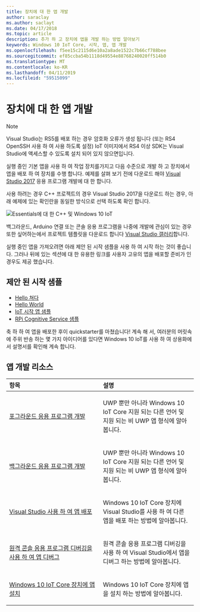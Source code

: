 ```yaml
---
title: 장치에 대 한 앱 개발
author: saraclay
ms.author: saclayt
ms.date: 04/17/2018
ms.topic: article
description: 추가 하 고 장치에 앱을 개발 하는 방법 알아보기
keywords: Windows 10 IoT Core, 시작, 앱, 앱 개발
ms.openlocfilehash: f5ee15c2115d6e10a2a8ade1522c7b66cf788bee
ms.sourcegitcommit: ef85ccba54b1118d49554e88768240020ff514b0
ms.translationtype: MT
ms.contentlocale: ko-KR
ms.lasthandoff: 04/11/2019
ms.locfileid: "59515099"
---
```

# <a name="develop-an-app-for-your-device"></a>장치에 대 한 앱 개발

> [!NOTE]
> Visual Studio는 RS5를 배포 하는 경우 암호화 오류가 생성 됩니다 (또는 RS4 OpenSSH 사용 하 여 사용 하도록 설정) IoT 이미지에서 RS4 이상 SDK는 Visual Studio에 액세스할 수 있도록 설치 되어 있지 않으면입니다.

실행 중인 기본 앱을 사용 하 여 작업 장치를가지고 다음 수준으로 개발 하 고 장치에서 앱을 배포 하 여 장치를 수행 합니다. 예제를 살펴 보기 전에 다운로드 해야 [Visual Studio 2017](https://www.visualstudio.com/downloads/) 응용 프로그램 개발에 대 한 합니다.

사용 하려는 경우 C++ 프로젝트의 경우 Visual Studio 2017을 다운로드 하는 경우, 아래 예제에 있는 확인란을 동일한 방식으로 선택 하도록 확인 합니다.

![Essentials에 대 한 C++ 및 Windows 10 IoT](../../media/DevelopApp/VS-CPP.jpg)

백그라운드, Arduino 연결 또는 콘솔 응용 프로그램을 나중에 개발에 관심이 있는 경우 또한 싶어하는에서 프로젝트 템플릿을 다운로드 합니다 [Visual Studio 갤러리](https://marketplace.visualstudio.com/items?itemName=MicrosoftIoT.WindowsIoTCoreProjectTemplatesforVS15)합니다.


실행 중인 앱을 가져오려면 아래 제안 된 시작 샘플을 사용 하 여 시작 하는 것이 좋습니다. 그러나 뒤에 있는 섹션에 대 한 유용한 링크를 사용자 고유의 앱을 배포할 준비가 인 경우도 제공 했습니다.

## <a name="suggested-starter-samples"></a>제안 된 시작 샘플

* [Hello 쳐다](https://github.com/Microsoft/Windows-iotcore-samples/tree/develop/Samples/HelloBlinky)
* [Hello World](https://github.com/Microsoft/Windows-iotcore-samples/tree/develop/Samples/HelloWorld)
* [IoT 시작 앱 샘플](https://github.com/Microsoft/Windows-iotcore-samples/tree/develop/Samples/IoTStartApp)
* [RPi Cognitive Service 샘플](https://github.com/Microsoft/Windows-iotcore-samples/tree/develop/Samples/RPiCognitiveService) 



축 하 하 여 앱을 배포한 후이 quickstarter를 마쳤습니다! 계속 해 서, 여러분의 머릿속에 주위 반송 하는 몇 가지 아이디어를 있다면 Windows 10 IoT를 사용 하 여 상용화에서 설명서를 확인해 계속 합니다. 

## <a name="app-development-resources"></a>앱 개발 리소스

<table>
<colgroup>
<col width="50%" />
<col width="50%" />
</colgroup>
<thead>
<tr class="header">
<th align="left">항목</th>
<th align="left">설명</th>
</tr>
</thead>
<tbody>

<tr class="odd">
<td align="left"><p><a href="../../develop-your-app/buildingappsforiotcore.md" data-raw-source="[Developing foreground applications](../../develop-your-app/buildingappsforiotcore.md)">포그라운드 응용 프로그램 개발</a></p></td>
<td align="left"><p>UWP 뿐만 아니라 Windows 10 IoT Core 지원 되는 다른 언어 및 지원 되는 비 UWP 앱 형식에 알아봅니다.</p></td>
</tr>

<tr class="odd">
<td align="left"><p><a href="../../develop-your-app/backgroundapplications.md" data-raw-source="[Developing background applications](../../develop-your-app/backgroundapplications.md)">백그라운드 응용 프로그램 개발</a></p></td>
<td align="left"><p>UWP 뿐만 아니라 Windows 10 IoT Core 지원 되는 다른 언어 및 지원 되는 비 UWP 앱 형식에 알아봅니다.</p></td>
</tr>

<tr class="odd">
<td align="left"><p><a href="../../develop-your-app/appdeployment.md" data-raw-source="[Deploy an App with Visual Studio](../../develop-your-app/appdeployment.md)">Visual Studio 사용 하 여 앱 배포</a></p></td>
<td align="left"><p>Windows 10 IoT Core 장치에 Visual Studio를 사용 하 여 다른 앱을 배포 하는 방법에 알아봅니다.</p></td>
</tr>

<tr class="odd">
<td align="left"><p><a href="../../develop-your-app/remotedebugging.md" data-raw-source="[Debug your app using Remote Console App Debugging](../../develop-your-app/remotedebugging.md)">원격 콘솔 응용 프로그램 디버깅을 사용 하 여 앱 디버그</a></p></td>
<td align="left"><p>원격 콘솔 응용 프로그램 디버깅을 사용 하 여 Visual Studio에서 앱을 디버그 하는 방법에 알아봅니다.</p></td>
</tr>

<tr class="odd">
<td align="left"><p><a href="../../develop-your-app/appinstaller.md" data-raw-source="[Install your app on your Windows 10 IoT Core device](../../develop-your-app/appinstaller.md)">Windows 10 IoT Core 장치에 앱 설치</a></p></td>
<td align="left"><p>Windows 10 IoT Core 장치에 앱을 설치 하는 방법에 알아봅니다.</p></td>
</tr>

</tbody>
</table>
